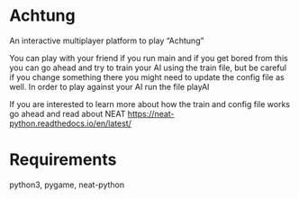 # Achtung
An interactive multiplayer platform to play “Achtung”
 
 You can play with your friend if you run main and if you get bored from this you can go ahead and try to train your AI using the train file, but be careful if you change something there you might need to update the config file as well. In order to play against your AI run the file playAI
 
 
 If you are interested to learn more about how the train and config file works go ahead and read about NEAT https://neat-python.readthedocs.io/en/latest/

 
 # Requirements
 python3, pygame, neat-python



